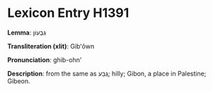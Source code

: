# Lexicon Entry H1391

**Lemma**: גִּבְעוֹן

**Transliteration (xlit)**: Gibʻôwn

**Pronunciation**: ghib-ohn'

**Description**:
from the same as גֶּבַע; hilly; Gibon, a place in Palestine; Gibeon.
